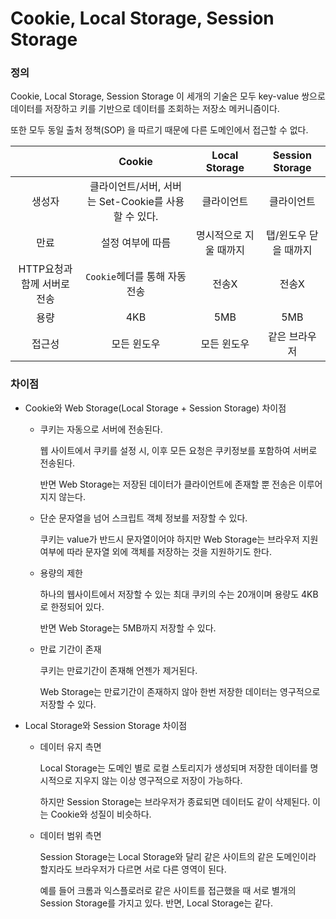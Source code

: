 # Cookie, Local Storage, Session Storage

### 정의

Cookie, Local Storage, Session Storage 이 세개의 기술은 모두 key-value 쌍으로 데이터를 저장하고 키를 기반으로 데이터를 조회하는 저장소 메커니즘이다.<br>

또한 모두 동일 출처 정책(SOP) 을 따르기 때문에 다른 도메인에서 접근할 수 없다.<br>

|                             |                        Cookie                        |     Local Storage      |    Session Storage    |
| :-------------------------: | :--------------------------------------------------: | :--------------------: | :-------------------: |
|           생성자            | 클라이언트/서버, 서버는 Set-Cookie를 사용할 수 있다. |       클라이언트       |      클라이언트       |
|            만료             |                   설정 여부에 따름                   | 명시적으로 지울 때까지 | 탭/윈도우 닫을 때까지 |
| HTTP요청과 함께 서버로 전송 |            `Cookie`헤더를 통해 자동 전송             |         전송X          |         전송X         |
|            용량             |                         4KB                          |          5MB           |          5MB          |
|           접근성            |                     모든 윈도우                      |      모든 윈도우       |     같은 브라우저     |

### 차이점

- Cookie와 Web Storage(Local Storage + Session Storage) 차이점

  - 쿠키는 자동으로 서버에 전송된다.

    웹 사이트에서 쿠키를 설정 시, 이후 모든 요청은 쿠키정보를 포함하여 서버로 전송된다.

    반면 Web Storage는 저장된 데이터가 클라이언트에 존재할 뿐 전송은 이루어지지 않는다.

  - 단순 문자열을 넘어 스크립트 객체 정보를 저장할 수 있다.

    쿠키는 value가 반드시 문자열이어야 하지만 Web Storage는 브라우저 지원 여부에 따라 문자열 외에 객체를 저장하는 것을 지원하기도 한다.

  - 용량의 제한

    하나의 웹사이트에서 저장할 수 있는 최대 쿠키의 수는 20개이며 용량도 4KB로 한정되어 있다.

    반면 Web Storage는 5MB까지 저장할 수 있다.

  - 만료 기간이 존재

    쿠키는 만료기간이 존재해 언젠가 제거된다.

    Web Storage는 만료기간이 존재하지 않아 한번 저장한 데이터는 영구적으로 저장할 수 있다.

- Local Storage와 Session Storage 차이점

  - 데이터 유지 측면

    Local Storage는 도메인 별로 로컬 스토리지가 생성되며 저장한 데이터를 명시적으로 지우지 않는 이상 영구적으로 저장이 가능하다.

    하지만 Session Storage는 브라우저가 종료되면 데이터도 같이 삭제된다. 이는 Cookie와 성질이 비슷하다.

  - 데이터 범위 측면

    Session Storage는 Local Storage와 달리 같은 사이트의 같은 도메인이라 할지라도 브라우저가 다르면 서로 다른 영역이 된다.

    예를 들어 크롬과 익스플로러로 같은 사이트를 접근했을 때 서로 별개의 Session Storage를 가지고 있다. 반면, Local Storage는 같다.
